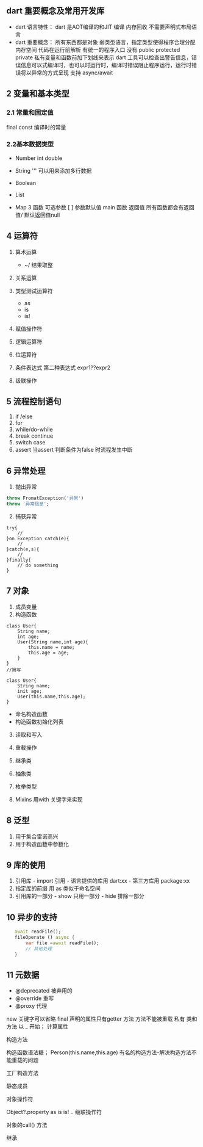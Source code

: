 ## dart 重要概念及常用开发库
- dart 语言特性：
dart 是AOT编译的和JIT 编译
内存回收
不需要声明式布局语言
- dart 重要概念：
所有东西都是对象
弱类型语言，指定类型使得程序合理分配内存空间
代码在运行前解析
有统一的程序入口
没有 public protected  private  私有变量和函数前加下划线来表示
dart 工具可以检查出警告信息，错误信息可以式编译时，也可以时运行时，编译时错误阻止程序运行，运行时错误将以异常的方式呈现
支持 async/await
## 2 变量和基本类型
### 2.1 常量和固定值

final
const 编译时的常量
### 2.2基本数据类型

- Number
        int 
         double
- String
       '''  可以用来添加多行数据
- Boolean
   
- List
 
- Map
3 函数
可选参数 [ ]
参数默认值
main 函数
返回值    所有函数都会有返回值/ 默认返回值null  

## 4 运算符
 1. 算术运算
    - ~/  结果取整

 2. 关系运算
 3. 类型测试运算符
    - as 
    - is 
    - is! 
 4. 赋值操作符
 5. 逻辑运算符
 6. 位运算符
 7. 条件表达式
     第二种表达式   expr1??expr2
 8. 级联操作

## 5 流程控制语句

1. if /else
2. for
3. while/do-while
4. break continue
5. switch case
6. assert 当assert 判断条件为false 时流程发生中断

## 6 异常处理
1. 抛出异常

```dart
throw FromatException('异常')
throw '异常信息';
```
2. 捕获异常
```
try{
    //
}on Exception catch(e){
    //
}catch(e,s){
    //
}finally{
    // do something
}

```



## 7 对象

1. 成员变量
2. 构造函数
```
class User{
    String name;
    int age;
    User(String name,int age){
        this.name = name;
        this.age = age;
    }
}
//简写

class User{
    String name;
    init age;
    User(this.name,this.age);
}
```

- 命名构造函数
- 构造函数初始化列表

3. 读取和写入
    
4. 重载操作
5. 继承类
6. 抽象类
7. 枚举类型
8. Mixins   用with 关键字来实现
## 8 泛型

 1. 用于集合雷诺高兴
 2. 用于构造函数中参数化
## 9 库的使用

  1. 引用库
    - import 引用
    - 语言提供的库用 dart:xx
    - 第三方库用 package:xx
   2. 指定库的前缀 用 as 类似于命名空间
   3. 引用库的一部分 
     - show  只用一部分
     - hide  排除一部分
## 10 异步的支持
```dart
   await readFile();
   fileOperate () async {
       var file =await readFile();
       // 其他处理
   }
```

## 11 元数据

- @deprecated 被弃用的
- @override 重写
- @proxy 代理







new 关键字可以省略
final 声明的属性只有getter 方法
方法不能被重载
私有 类和方法 以 _ 开始；
计算属性


构造方法

构造函数语法糖；
Person(this.name,this.age)
有名的构造方法-解决构造方法不能重载的问题

工厂构造方法

静态成员


对象操作符

Object?.property
as 
is 
is!
.. 级联操作符

对象的call() 方法


继承





